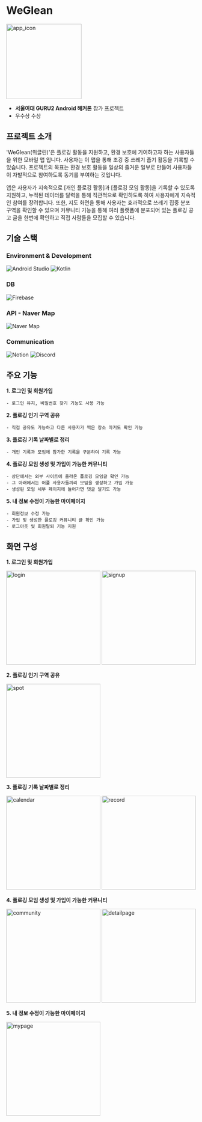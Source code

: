 # WeGlean
<img src="https://github.com/user-attachments/assets/61ca5f6b-93da-4a0f-bfa1-ce6684ccaf69" alt="app_icon" width="200"> 

- **서울여대 GURU2 Android 해커톤** 참가 프로젝트
- 우수상 수상

## 프로젝트 소개
'WeGlean(위글린)'은 플로깅 활동을 지원하고, 환경 보호에 기여하고자 하는 사용자들을 위한 모바일 앱 입니다. 사용자는 이 앱을 통해 조깅 중 쓰레기 줍기 활동을 기록할 수 있습니다. 프로젝트의 목표는 환경 보호 활동을 일상의 즐거운 일부로 만들어 사용자들이 자발적으로 참여하도록 동기를 부여하는 것입니다. 

  앱은 사용자가 지속적으로 [개인 플로깅 활동]과 [플로깅 모임 활동]을 기록할 수 있도록 지원하고, 누적된 데이터를 달력을 통해 직관적으로 확인하도록 하여 사용자에게 지속적인 참여를 장려합니다. 또한, 지도 화면을 통해 사용자는 효과적으로 쓰레기 집중 분포 구역을 확인할 수 있으며 커뮤니티 기능을 통해 여러 플랫폼에 분포되어 있는 플로깅 공고 글을 한번에 확인하고 직접 사람들을 모집할 수 있습니다.

  ## 기술 스택
  ### Environment & Development
  ![Android Studio](https://img.shields.io/badge/Android%20Studio-3DDC84?style=for-the-badge&logo=AndroidStudio&logoColor=white)
  ![Kotlin](https://img.shields.io/badge/kotlin-7F52FF?style=for-the-badge&logo=kotlin&logoColor=white)
  ### DB
  ![Firebase](https://img.shields.io/badge/firebase-DD2C00?style=for-the-badge&logo=firebase&logoColor=white)
  ### API - Naver Map
  ![Naver Map](https://img.shields.io/badge/naver-03C75A?style=for-the-badge&logo=naver&logoColor=white)
  ### Communication
  ![Notion](https://img.shields.io/badge/notion-000000?style=for-the-badge&logo=notion&logoColor=white)
  ![Discord](https://img.shields.io/badge/discord-5865F2?style=for-the-badge&logo=discord&logoColor=white)

  ## 주요 기능
  **1. 로그인 및 회원가입**
  
    - 로그인 유지, 비밀번호 찾기 기능도 사용 가능
  **2. 플로깅 인기 구역 공유**
  
    - 직접 공유도 가능하고 다른 사용자가 찍은 장소 마커도 확인 가능
  **3. 플로깅 기록 날짜별로 정리**
  
    - 개인 기록과 모임에 참가한 기록을 구분하여 기록 가능
  **4. 플로깅 모임 생성 및 가입이 가능한 커뮤니티**
  
    - 상단에서는 외부 사이트에 올라온 플로깅 모임글 확인 가능
    - 그 아래에서는 어플 사용자들끼리 모임을 생성하고 가입 가능
    - 생성된 모임 세부 페이지에 들어가면 댓글 달기도 가능
  **5. 내 정보 수정이 가능한 마이페이지**
  
    - 회원정보 수정 가능
    - 가입 및 생성한 플로깅 커뮤니티 글 확인 가능
    - 로그아웃 및 회원탈퇴 기능 지원

  ## 화면 구성
  **1. 로그인 및 회원가입**
  
  <img src="https://github.com/user-attachments/assets/61b38c50-5260-448d-958e-f662aabbeae6" alt="login" width="250"> 
  <img src="https://github.com/user-attachments/assets/c5907a59-7b8b-4c3c-ba26-9f6d25b8a6fc" alt="signup" width="250"> 

  **2. 플로깅 인기 구역 공유**

  <img src="https://github.com/user-attachments/assets/73fda9bc-cc5a-42f2-862e-4ed64107518b" alt="spot" width="250"> 

  **3. 플로깅 기록 날짜별로 정리**
  
 <img src="https://github.com/user-attachments/assets/476fa542-a3ea-4760-a960-a2f63d79a89d" alt="calendar" width="250"> 
 <img src="https://github.com/user-attachments/assets/22a4a254-58cc-47cd-a099-1d6bb8583e98" alt="record" width="250">

  **4. 플로깅 모임 생성 및 가입이 가능한 커뮤니티**

 <img src="https://github.com/user-attachments/assets/efb739df-70dc-49a2-999e-90264362fe83" alt="community" width="250">
 <img src="https://github.com/user-attachments/assets/4e3e2d06-a4f4-4a20-a225-20087fb9c380" alt="detailpage" width="250">

 **5. 내 정보 수정이 가능한 마이페이지**

  <img src="https://github.com/user-attachments/assets/18b56f75-4523-4309-a76c-b83ddd3e2e8c" alt="mypage" width="250">
